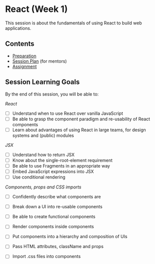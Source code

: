 # React (Week 1)

This session is about the fundamentals of using React to build web applications.

## Contents

- [Preparation](./preparation.md)
- [Session Plan](./session-plan.md) (for mentors)
- [Assignment](./assignment.md)

## Session Learning Goals

By the end of this session, you will be able to:

*React*
- [ ] Understand when to use React over vanilla JavaScript
- [ ] Be able to grasp the component paradigm and re-usability of React components
- [ ] Learn about advantages of using React in large teams, for design systems and (public) modules

*JSX*
- [ ] Understand how to return JSX
- [ ] Know about the single-root-element requirement
- [ ] Be able to use Fragments in an appropriate way
- [ ] Embed JavaScript expressions into JSX
- [ ] Use conditional rendering

*Components, props and CSS imports*
- [ ] Confidently describe what components are
- [ ] Break down a UI into re-usable components
- [ ] Be able to create functional components
- [ ] Render components inside components
- [ ] Put components into a hierarchy and composition of UIs
- [ ] Pass HTML attributes, className and props
- [ ] Import .css files into components

